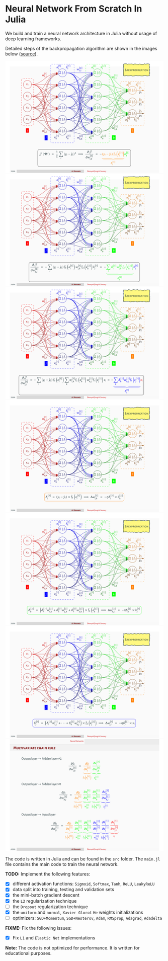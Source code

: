 # Neural Network From Scratch In Julia
We build and train a neural network architecture in Julia without usage of deep learning frameworks.

Detailed steps of the backpropagation algorithm are shown in the images below ([source](https://github.com/a-mhamdi/jlai/blob/main/Slides-Labs/Demystifying%20AI%20Sorcery%20(Part-1).pdf)).

![BackProp](./Images/backprop-1.png)
![BackProp](./Images/backprop-2.png)
![BackProp](./Images/backprop-3.png)
![BackProp](./Images/backprop-4.png)
![BackProp](./Images/backprop-5.png)
![BackProp](./Images/backprop-6.png)
![BackProp](./Images/backprop-7.png)

The code is written in Julia and can be found in the `src` folder. The `main.jl` file contains the main code to train the neural network.

**TODO:** Implement the following features:
- [x] different activation functions: `Sigmoid`, `Softmax`, `Tanh`, `ReLU`, `LeakyReLU`
- [x] data split into training, testing and validation sets
- [x] the mini-batch gradient descent
- [x] the `L2` regularization technique
- [ ] the `Dropout` regularization technique
- [x] the `uniform` and `normal`, `Xavier Glorot` `He` weights initializations
- [ ] optimizers: `SGD+Momentum`, `SGD+Nesterov`, `Adam`, `RMSprop`, `Adagrad`, `Adadelta`

**FIXME:** Fix the following issues:
- [x] Fix `L1` and `Elastic Net` implementations

**Note:** The code is not optimized for performance. It is written for educational purposes.
